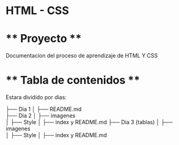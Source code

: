 # HTML - CSS

# ** Proyecto **
Documentacion del proceso de aprendizaje de HTML Y CSS

# ** Tabla de contenidos **

Estara dividido por dias:

├── Dia 1 
│   ├── README.md     
├── Dia 2 
│   ├── imagenes  
│   ├── Style
│   ├── index y README.md
├── Dia 3 (tablas)
│   ├── imagenes  
│   ├── Style
│   ├── index y README.md
